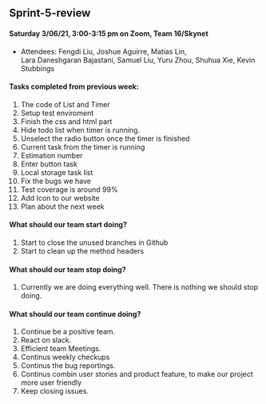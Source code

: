 ## Sprint-5-review

#### Saturday 3/06/21, 3:00-3:15 pm on Zoom, Team 16/Skynet     
  - Attendees: Fengdi Liu, Joshue Aguirre, Matias Lin,    
    Lara Daneshgaran Bajastani, Samuel Liu, Yuru Zhou, Shuhua Xie, Kevin Stubbings

#### Tasks completed from previous week: 
   1. The code of List and Timer
   2. Setup test enviroment 
   3. Finish the css and html part
   4. Hide todo list when timer is running.
   5. Unselect the radio button once the timer is finished
   6. Current task from the timer is running
   7. Estimation number
   8. Enter button task
   9. Local storage task list
   10. Fix the bugs we have
   11. Test coverage is around 99%
   12. Add Icon to our website
   13. Plan about the next week
 
#### What should our team start doing?
   1. Start to close the unused branches in Github
   2. Start to clean up the method headers

#### What should our team stop doing?
   1. Currently we are doing everything well. There is nothing we should stop doing.

#### What should our team continue doing?
   1. Continue be a positive team.  
   2. React on slack.
   3. Efficient team Meetings. 
   4. Continus weekly checkups
   5. Continus the bug reportings.
   6. Continus combin user stories and product feature, to make our project more user friendly
   7. Keep closing issues.
  
